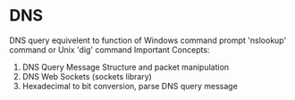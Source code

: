 # DNS
DNS query equivelent to function of Windows command prompt 'nslookup' command or Unix 'dig' command
Important Concepts:
1. DNS Query Message Structure and packet manipulation
2. DNS Web Sockets (sockets library)
3. Hexadecimal to bit conversion, parse DNS query message
